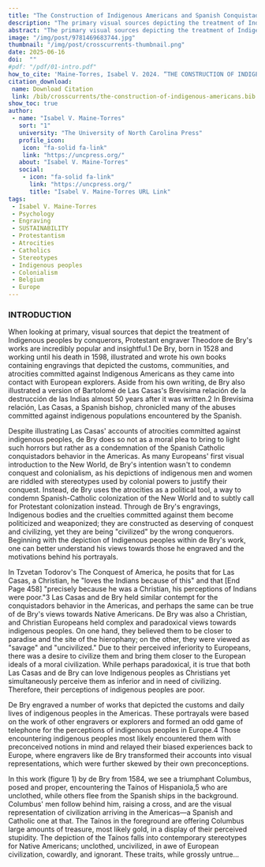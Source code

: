 ```yaml
---
title: "The Construction of Indigenous Americans and Spanish Conquistadors in Theodore de Bry's Engravings"
description: "The primary visual sources depicting the treatment of Indigenous peoples by conquerors, particularly the works of Protestant engraver Theodore de Bry, offer valuable insights into the interactions between European explorers and Indigenous Americans. De Bry's illustrations, influenced by Bartolomé de Las Casas's accounts of Spanish atrocities, serve as a condemnation of Spanish Catholic colonization in the Americas"
abstract: "The primary visual sources depicting the treatment of Indigenous peoples by conquerors, particularly the works of Protestant engraver Theodore de Bry, offer valuable insights into the interactions between European explorers and Indigenous Americans. De Bry's illustrations, influenced by Bartolomé de Las Casas's accounts of Spanish atrocities, serve as a condemnation of Spanish Catholic colonization in the Americas. Through his engravings, de Bry politicizes and weaponizes Indigenous bodies, portraying them as deserving of conquest and civilizing, albeit by Protestant conquerors. His depictions of Indigenous peoples, based on biased accounts relayed from explorers, perpetuate stereotypes used to justify colonization. De Bry's Protestant vision, evident in his works, advocates for Protestant colonization as a preferable alternative to Spanish Catholic conquest. Despite condemning Spanish abuses, de Bry's ultimate goal is not to end colonialism but to promote Protestant colonization in the Americas."
image: "/img/post/9781469683744.jpg"
thumbnail: "/img/post/crosscurrents-thumbnail.png"
date: 2025-06-16
doi:  ""
#pdf: "/pdf/01-intro.pdf"
how_to_cite: 'Maine-Torres, Isabel V. 2024. “THE CONSTRUCTION OF INDIGENOUS AMERICANS AND SPANISH CONQUISTADORS IN THEODORE DE BRY’S ENGRAVINGS.” Cross Currents 74 (4): 458–64.'
citation_download: 
 name: Download Citation
 link: /bib/crosscurrents/the-construction-of-indigenous-americans.bib
show_toc: true
author: 
 - name: "Isabel V. Maine-Torres"
   sort: "1"
   university: "The University of North Carolina Press"
   profile_icon: 
    icon: "fa-solid fa-link"
    link: "https://uncpress.org/"
   about: "Isabel V. Maine-Torres"
   social:
    - icon: "fa-solid fa-link"
      link: "https://uncpress.org/"
      title: "Isabel V. Maine-Torres URL Link"
tags: 
 - Isabel V. Maine-Torres
 - Psychology
 - Engraving
 - SUSTAINABILITY
 - Protestantism
 - Atrocities
 - Catholics
 - Stereotypes
 - Indigenous peoples
 - Colonialism
 - Belgium
 - Europe
---
```

### INTRODUCTION

When looking at primary, visual sources that depict the treatment of Indigenous peoples by conquerors, Protestant engraver Theodore de Bry's works are incredibly popular and insightful.1 De Bry, born in 1528 and working until his death in 1598, illustrated and wrote his own books containing engravings that depicted the customs, communities, and atrocities committed against Indigenous Americans as they came into contact with European explorers. Aside from his own writing, de Bry also illustrated a version of Bartolomé de Las Casas's Brevísima relación de la destrucción de las Indias almost 50 years after it was written.2 In Brevísima relación, Las Casas, a Spanish bishop, chronicled many of the abuses committed against indigenous populations encountered by the Spanish.

Despite illustrating Las Casas' accounts of atrocities committed against indigenous peoples, de Bry does so not as a moral plea to bring to light such horrors but rather as a condemnation of the Spanish Catholic conquistadors behavior in the Americas. As many Europeans' first visual introduction to the New World, de Bry's intention wasn't to condemn conquest and colonialism, as his depictions of indigenous men and women are riddled with stereotypes used by colonial powers to justify their conquest. Instead, de Bry uses the atrocities as a political tool, a way to condemn Spanish-Catholic colonization of the New World and to subtly call for Protestant colonization instead. Through de Bry's engravings, Indigenous bodies and the cruelties committed against them become politicized and weaponized; they are constructed as deserving of conquest and civilizing, yet they are being "civilized" by the wrong conquerors. Beginning with the depiction of Indigenous peoples within de Bry's work, one can better understand his views towards those he engraved and the motivations behind his portrayals.

In Tzvetan Todorov's The Conquest of America, he posits that for Las Casas, a Christian, he "loves the Indians because of this" and that [End Page 458] "precisely because he was a Christian, his perceptions of Indians were poor."3 Las Casas and de Bry held similar contempt for the conquistadors behavior in the Americas, and perhaps the same can be true of de Bry's views towards Native Americans. De Bry was also a Christian, and Christian Europeans held complex and paradoxical views towards indigenous peoples. On one hand, they believed them to be closer to paradise and the site of the hierophany; on the other, they were viewed as "savage" and "uncivilized." Due to their perceived inferiority to Europeans, there was a desire to civilize them and bring them closer to the European ideals of a moral civilization. While perhaps paradoxical, it is true that both Las Casas and de Bry can love Indigenous peoples as Christians yet simultaneously perceive them as inferior and in need of civilizing. Therefore, their perceptions of indigenous peoples are poor.

De Bry engraved a number of works that depicted the customs and daily lives of indigenous peoples in the Americas. These portrayals were based on the work of other engravers or explorers and formed an odd game of telephone for the perceptions of indigenous peoples in Europe.4 Those encountering indigenous peoples most likely encountered them with preconceived notions in mind and relayed their biased experiences back to Europe, where engravers like de Bry transformed their accounts into visual representations, which were further skewed by their own preconceptions.

In this work (figure 1) by de Bry from 1584, we see a triumphant Columbus, posed and proper, encountering the Taínos of Hispaniola,5 who are unclothed, while others flee from the Spanish ships in the background. Columbus' men follow behind him, raising a cross, and are the visual representation of civilization arriving in the Americas—a Spanish and Catholic one at that. The Taínos in the foreground are offering Columbus large amounts of treasure, most likely gold, in a display of their perceived stupidity. The depiction of the Taínos falls into contemporary stereotypes for Native Americans; unclothed, uncivilized, in awe of European civilization, cowardly, and ignorant. These traits, while grossly untrue...

